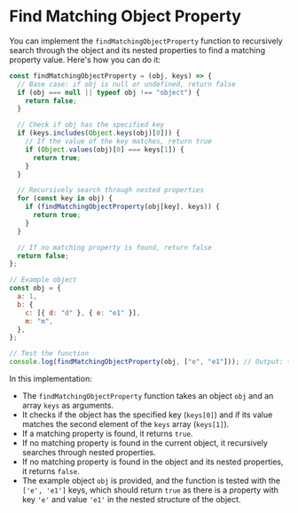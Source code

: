 # Find Matching Object Property

You can implement the `findMatchingObjectProperty` function to recursively search through the object and its nested properties to find a matching property value. Here's how you can do it:

```javascript
const findMatchingObjectProperty = (obj, keys) => {
  // Base case: if obj is null or undefined, return false
  if (obj === null || typeof obj !== "object") {
    return false;
  }

  // Check if obj has the specified key
  if (keys.includes(Object.keys(obj)[0])) {
    // If the value of the key matches, return true
    if (Object.values(obj)[0] === keys[1]) {
      return true;
    }
  }

  // Recursively search through nested properties
  for (const key in obj) {
    if (findMatchingObjectProperty(obj[key], keys)) {
      return true;
    }
  }

  // If no matching property is found, return false
  return false;
};

// Example object
const obj = {
  a: 1,
  b: {
    c: [{ d: "d" }, { e: "e1" }],
    m: "m",
  },
};

// Test the function
console.log(findMatchingObjectProperty(obj, ["e", "e1"])); // Output: true
```

In this implementation:

- The `findMatchingObjectProperty` function takes an object `obj` and an array `keys` as arguments.
- It checks if the object has the specified key (`keys[0]`) and if its value matches the second element of the `keys` array (`keys[1]`).
- If a matching property is found, it returns `true`.
- If no matching property is found in the current object, it recursively searches through nested properties.
- If no matching property is found in the object and its nested properties, it returns `false`.
- The example object `obj` is provided, and the function is tested with the `['e', 'e1']` keys, which should return `true` as there is a property with key `'e'` and value `'e1'` in the nested structure of the object.
